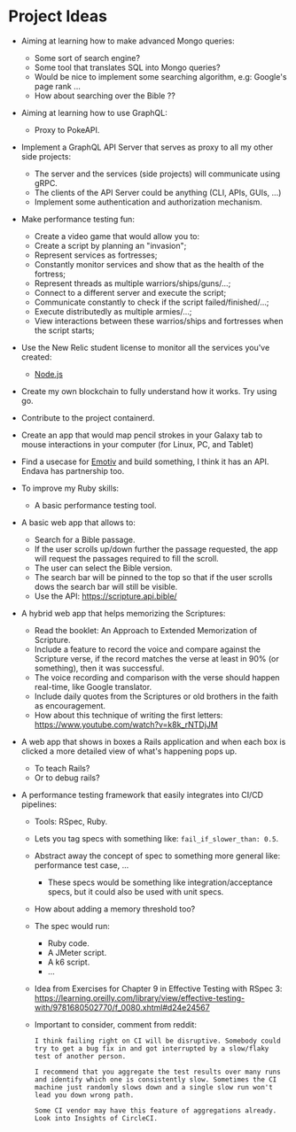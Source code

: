 # Project Ideas

- Aiming at learning how to make advanced Mongo queries:
  - Some sort of search engine?
  - Some tool that translates SQL into Mongo queries?
  - Would be nice to implement some searching algorithm, e.g: Google's page rank ...
  - How about searching over the Bible ??

- Aiming at learning how to use GraphQL:
  - Proxy to PokeAPI.

- Implement a GraphQL API Server that serves as proxy to all my other side projects:
   * The server and the services (side projects) will communicate using gRPC.
   * The clients of the API Server could be anything (CLI, APIs, GUIs, ...)
   * Implement some authentication and authorization mechanism.

- Make performance testing fun:
   * Create a video game that would allow you to:
   * Create a script by planning an "invasion";
   * Represent services as fortresses;
   * Constantly monitor services and show that as the health of the fortress;
   * Represent threads as multiple warriors/ships/guns/...;
   * Connect to a different server and execute the script;
   * Communicate constantly to check if the script failed/finished/...;
   * Execute distributedly as multiple armies/...;
   * View interactions between these warrios/ships and fortresses when the script starts;

- Use the New Relic student license to monitor all the services you've created:
   * [Node.js](https://newrelic.com/blog/best-practices/nodejs-application-monitoring)

- Create my own blockchain to fully understand how it works. Try using go.

- Contribute to the project containerd.

- Create an app that would map pencil strokes in your Galaxy tab to mouse interactions in your computer (for Linux, PC, and Tablet)

- Find a usecase for [Emotiv](https://www.emotiv.com/emotivpro/) and build something, I think it has an API. Endava has partnership too.

- To improve my Ruby skills:
  * A basic performance testing tool.

- A basic web app that allows to:
  * Search for a Bible passage.
  * If the user scrolls up/down further the passage requested, the app will request the passages required to fill the scroll.
  * The user can select the Bible version.
  * The search bar will be pinned to the top so that if the user scrolls dows the search bar will still be visible.
  * Use the API: https://scripture.api.bible/

- A hybrid web app that helps memorizing the Scriptures:
  * Read the booklet: An Approach to Extended Memorization of Scripture.
  * Include a feature to record the voice and compare against the Scripture verse, if the record matches the verse at least in 90% (or something), then it was successful.
  * The voice recording and comparison with the verse should happen real-time, like Google translator.
  * Include daily quotes from the Scriptures or old brothers in the faith as encouragement.
  * How about this technique of writing the first letters: https://www.youtube.com/watch?v=k8k_rNTDjJM

- A web app that shows in boxes a Rails application and when each box is clicked a more detailed view
of what's happening pops up.
  * To teach Rails?
  * Or to debug rails?

- A performance testing framework that easily integrates into CI/CD pipelines:
  - Tools: RSpec, Ruby.
  - Lets you tag specs with something like: `fail_if_slower_than: 0.5`.
  - Abstract away the concept of spec to something more general like: performance test case, ...
    - These specs would be something like integration/acceptance specs, but it could also be used with unit specs.
  - How about adding a memory threshold too?

  - The spec would run:
    - Ruby code.
    - A JMeter script.
    - A k6 script.
    - ...

  - Idea from Exercises for Chapter 9 in Effective Testing with RSpec 3: https://learning.oreilly.com/library/view/effective-testing-with/9781680502770/f_0080.xhtml#d24e24567

  - Important to consider, comment from reddit:

    ```
    I think failing right on CI will be disruptive. Somebody could try to get a bug fix in and got interrupted by a slow/flaky test of another person.

    I recommend that you aggregate the test results over many runs and identify which one is consistently slow. Sometimes the CI machine just randomly slows down and a single slow run won't lead you down wrong path.

    Some CI vendor may have this feature of aggregations already. Look into Insights of CircleCI.
    ```
